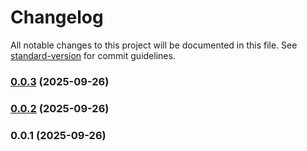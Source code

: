 # Changelog

All notable changes to this project will be documented in this file. See [standard-version](https://github.com/conventional-changelog/standard-version) for commit guidelines.

### [0.0.3](https://github.com/doeixd/gpui-ts/compare/v0.0.2...v0.0.3) (2025-09-26)

### [0.0.2](https://github.com/doeixd/gpui-ts/compare/v0.0.1...v0.0.2) (2025-09-26)

### 0.0.1 (2025-09-26)
